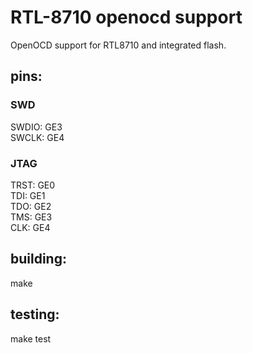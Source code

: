 # RTL-8710 openocd support
OpenOCD support for RTL8710 and integrated flash.
## pins:
### SWD
SWDIO:   GE3  
SWCLK:   GE4  
### JTAG
TRST:    GE0  
TDI:     GE1  
TDO:     GE2  
TMS:     GE3  
CLK:     GE4  
## building:
make
## testing:
make test

